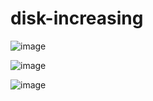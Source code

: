 # disk-increasing

![image](https://github.com/user-attachments/assets/93c3de78-063d-4a2a-954e-fc6157951b22)

![image](https://github.com/user-attachments/assets/8adb9040-4600-45d5-8be6-414b7e1f005a)

![image](https://github.com/user-attachments/assets/397f391c-3e30-4f27-837a-6ef0d7a33d66)


